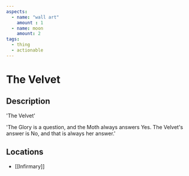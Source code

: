 ```yaml
---
aspects: 
  - name: "wall art"
    amount : 1
  - name: moon
    amount: 2
tags:
  - thing
  - actionable
---
```


# The Velvet

## Description
'The Velvet'

'The Glory is a question, and the Moth always answers Yes. The Velvet's answer is No, and that is always her answer.'
## Locations
- [[Infirmary]]